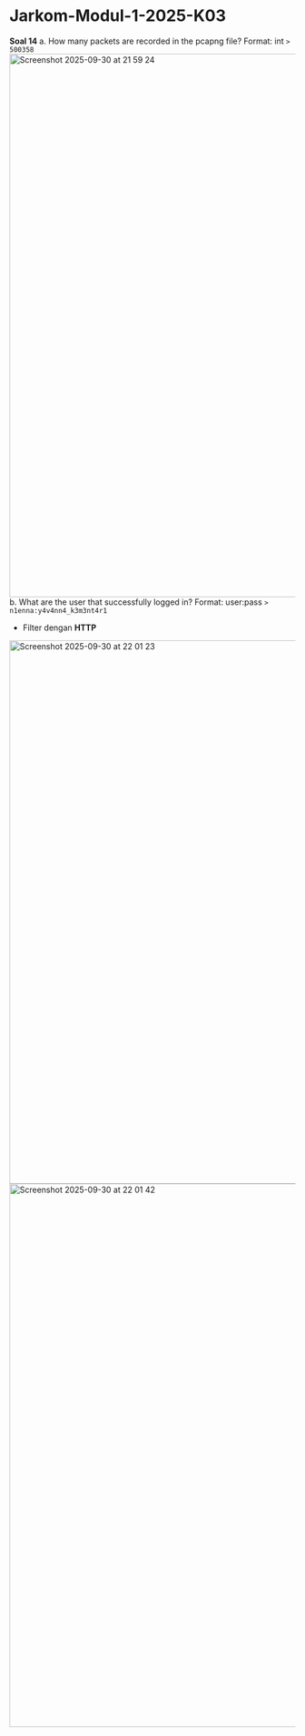# Jarkom-Modul-1-2025-K03

**Soal 14** 
a. How many packets are recorded in the pcapng file?
Format: int
```> 500358```
<img width="1470" height="956" alt="Screenshot 2025-09-30 at 21 59 24" src="https://github.com/user-attachments/assets/fe6e21bb-2007-4153-bc4e-3bb1d303b0fa" />
b. What are the user that successfully logged in?
Format: user:pass
```> n1enna:y4v4nn4_k3m3nt4r1```
- Filter dengan **HTTP** 
<img width="1470" height="956" alt="Screenshot 2025-09-30 at 22 01 23" src="https://github.com/user-attachments/assets/fbb6756b-935f-4422-9089-2d194fb36b4d" />
<img width="1470" height="956" alt="Screenshot 2025-09-30 at 22 01 42" src="https://github.com/user-attachments/assets/84eb8a1c-5bd9-4530-8f86-184295fbd63f" />








